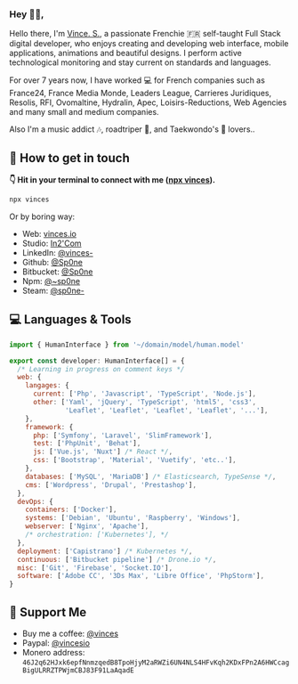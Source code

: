 ### Hey 👋🏻,

Hello there, I'm [Vince. S.][1], a passionate Frenchie 🇫🇷 self-taught Full Stack digital developer, who enjoys creating and developing web interface, mobile applications, animations and beautiful designs. I perform active technological monitoring and stay current on standards and languages.

For over 7 years now, I have worked 💻 for French companies such as France24, France Media Monde, Leaders League, Carrieres Juridiques, Resolis, RFI, Ovomaltine, Hydralin, Apec, Loisirs-Reductions, Web Agencies and many small and medium companies.

Also I'm a music addict 🎶, roadtriper 🚀, and Taekwondo's 🥋 lovers..

## 🔗 How to get in touch

**👇 Hit in your terminal to connect with me ([npx vinces](https://github.com/sp0ne/npx-card)).**

```bash
npx vinces
```

Or by boring way:

- Web: [vinces.io][1]
- Studio: [In2'Com][6]
- LinkedIn: [@vinces-][2]
- Github: [@Sp0ne][3]
- Bitbucket: [@Sp0ne][4]
- Npm: [@~sp0ne][5]
- Steam: [@sp0ne-][7]


## 💻 Languages & Tools

```javascript
import { HumanInterface } from '~/domain/model/human.model'

export const developer: HumanInterface[] = {
  /* Learning in progress on comment keys */
  web: {
    langages: {
      current: ['Php', 'Javascript', 'TypeScript', 'Node.js'],
      other: ['Yaml', 'jQuery', 'TypeScript', 'html5', 'css3',
              'Leaflet', 'Leaflet', 'Leaflet', 'Leaflet', '...'],
    },
    framework: {
      php: ['Symfony', 'Laravel', 'SlimFramework'],
      test: ['PhpUnit', 'Behat'],
      js: ['Vue.js', 'Nuxt'] /* React */,
      css: ['Bootstrap', 'Material', 'Vuetify', 'etc..'],
    },
    databases: ['MySQL', 'MariaDB'] /* Elasticsearch, TypeSense */,
    cms: ['Wordpress', 'Drupal', 'Prestashop'],
  },
  devOps: {
    containers: ['Docker'],
    systems: ['Debian', 'Ubuntu', 'Raspberry', 'Windows'],
    webserver: ['Nginx', 'Apache'],
    /* orchestration: ['Kubernetes'], */
  },
  deployment: ['Capistrano'] /* Kubernetes */,
  continuous: ['Bitbucket pipeline'] /* Drone.io */,
  misc: ['Git', 'Firebase', 'Socket.IO'],
  software: ['Adobe CC', '3Ds Max', 'Libre Office', 'PhpStorm'],
}
```


## 🍻 Support Me

- Buy me a coffee: [@vinces][9]
- Paypal: [@vincesio][8]
- Monero address: `46J2q62HJxk6epfNnmzqedB8TpoHjyM2aRWZi6UN4NLS4HFvKqh2KDxFPn2A6HWCcagBigULRRZTPWjmCBJ83F91LaAqadE`


[1]: https://vinces.io
[2]: https://www.linkedin.com/in/vinces-
[3]: https://github.com/Sp0ne
[4]: https://bitbucket.org/Sp0ne/
[5]: https://www.npmjs.com/~sp0ne
[6]: https://in2com.fr
[7]: https://steamcommunity.com/id/sp0ne-
[8]: https://www.paypal.com/paypalme/vincesio
[9]: https://www.buymeacoffee.com/vinces
[10]: 46J2q62HJxk6epfNnmzqedB8TpoHjyM2aRWZi6UN4NLS4HFvKqh2KDxFPn2A6HWCcagBigULRRZTPWjmCBJ83F91LaAqadE
